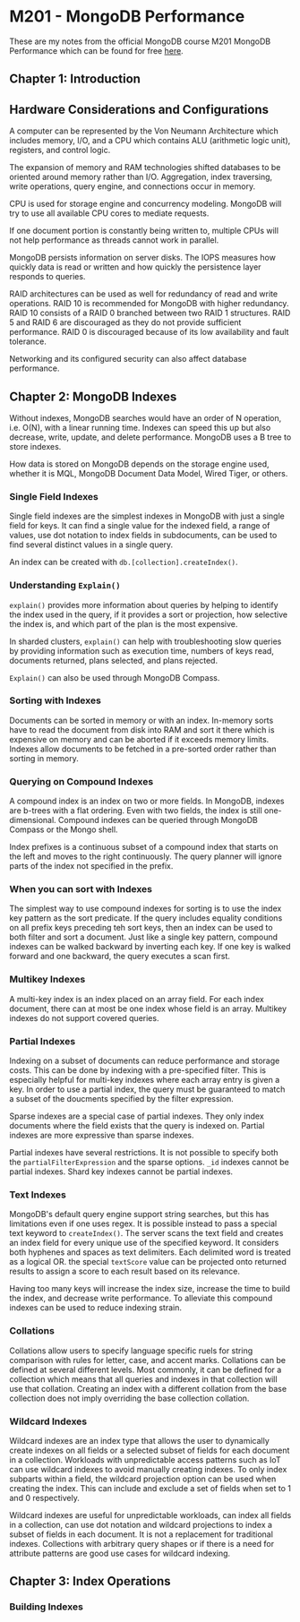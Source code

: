 # M201 - MongoDB Performance

These are my notes from the official MongoDB course M201 MongoDB Performance which can be found for free [here](https://university.mongodb.com/mercury/M201/).

## Chapter 1: Introduction

## Hardware Considerations and Configurations

A computer can be represented by the Von Neumann Architecture which includes memory, I/O, and a CPU which contains ALU (arithmetic logic unit), registers, and control logic.

The expansion of memory and RAM technologies shifted databases to be oriented around memory rather than I/O. Aggregation, index traversing, write operations, query engine, and connections occur in memory.

CPU is used for storage engine and concurrency modeling. MongoDB will try to use all available CPU cores to mediate requests.

If one document portion is constantly being written to, multiple CPUs will not help performance as threads cannot work in parallel. 

MongoDB persists information on server disks. The IOPS measures how quickly data is read or written and how quickly the persistence layer responds to queries.

RAID architectures can be used as well for redundancy of read and write operations. RAID 10 is recommended for MongoDB with higher redundancy. RAID 10 consists of a RAID 0 branched between two RAID 1 structures. RAID 5 and RAID 6 are discouraged as they do not provide sufficient performance. RAID 0 is discouraged because of its low availability and fault tolerance.

Networking and its configured security can also affect database performance.

## Chapter 2: MongoDB Indexes

Without indexes, MongoDB searches would have an order of N operation, i.e. O(N), with a linear running time. Indexes can speed this up but also decrease, write, update, and delete performance. MongoDB uses a B tree to store indexes. 

How data is stored on MongoDB depends on the storage engine used, whether it is MQL, MongoDB Document Data Model, Wired Tiger, or others.

### Single Field Indexes

Single field indexes are the simplest indexes in MongoDB with just a single field for keys. It can find a single value for the indexed field, a range of values, use dot notation to index fields in subdocuments, can be used to find several distinct values in a single query.

An index can be created with `db.[collection].createIndex()`.

### Understanding `Explain()`

`explain()` provides more information about queries by helping to identify the index used in the query, if it provides a sort or projection, how selective the index is, and which part of the plan is the most expensive.

In sharded clusters, `explain()` can help with troubleshooting slow queries by providing information such as execution time, numbers of keys read, documents returned, plans selected, and plans rejected.

`Explain()` can also be used through MongoDB Compass.

### Sorting with Indexes

Documents can be sorted in memory or with an index. In-memory sorts have to read the document from disk into RAM and sort it there which is expensive on memory and can be aborted if it exceeds memory limits. Indexes allow documents to be fetched in a pre-sorted order rather than sorting in memory.

### Querying on Compound Indexes

A compound index is an index on two or more fields. In MongoDB, indexes are b-trees with a flat ordering. Even with two fields, the index is still one-dimensional. Compound indexes can be queried through MongoDB Compass or the Mongo shell.

Index prefixes is a continuous subset of a compound index that starts on the left and moves to the right continuously. The query planner will ignore parts of the index not specified in the prefix.

### When you can sort with Indexes

The simplest way to use compound indexes for sorting is to use the index key pattern as the sort predicate. If the query includes equality conditions on all prefix keys preceding teh sort keys, then an index can be used to both filter and sort a document. Just like a single key pattern, compound indexes can be walked backward by inverting each key. If one key is walked forward and one backward, the query executes a scan first.

### Multikey Indexes

A multi-key index is an index placed on an array field. For each index document, there can at most be one index whose field is an array. Multikey indexes do not support covered queries.

### Partial Indexes

Indexing on a subset of documents can reduce performance and storage costs. This can be done by indexing with a pre-specified filter. This is especially helpful for multi-key indexes where each array entry is given a key. In order to use a partial index, the query must be guaranteed to match a subset of the doucments specified by the filter expression.

Sparse indexes are a special case of partial indexes. They only index documents where the field exists that the query is indexed on. Partial indexes are more expressive than sparse indexes.

Partial indexes have several restrictions. It is not possible to specify both the `partialFilterExpression` and the sparse options. `_id` indexes cannot be partial indexes. Shard key indexes cannot be partial indexes.

### Text Indexes

MongoDB's default query engine support string searches, but this has limitations even if one uses regex. It is possible instead to pass a special text keyword to `createIndex()`. The server scans the text field and creates an index field for every unique use of the specified keyword. It considers both hyphenes and spaces as text delimiters. Each delimited word is treated as a logical OR. the special `textScore` value can be projected onto returned results to assign a score to each result based on its relevance.

Having too many keys will increase the index size, increase the time to build the index, and decrease write performance. To alleviate this compound indexes can be used to reduce indexing strain.

### Collations

Collations allow users to specify language specific ruels for string comparison with rules for letter, case, and accent marks. Collations can be defined at several different levels. Most commonly, it can be defined for a collection which means that all queries and indexes in that collection will use that collation. Creating an index with a different collation from the base collection does not imply overriding the base collection collation.

### Wildcard Indexes

Wildcard indexes are an index type that allows the user to dynamically create indexes on all fields or a selected subset of fields for each document in a collection. Workloads with unpredictable access patterns such as IoT can use wildcard indexes to avoid manually creating indexes. To only index subparts within a field, the wildcard projection option can be used when creating the index. This can include and exclude a set of fields when set to 1 and 0 respectively.

Wildcard indexes are useful for unpredictable workloads, can index all fields in a collection, can use dot notation and wildcard projections to index a subset of fields in each document. It is not a replacement for traditional indexes. Collections with arbitrary query shapes or if there is a need for attribute patterns are good use cases for wildcard indexing.

## Chapter 3: Index Operations

### Building Indexes
